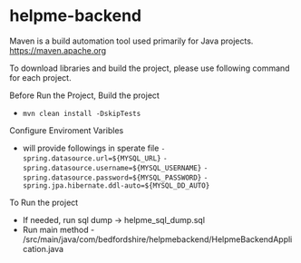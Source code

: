 # helpme-backend

Maven is a build automation tool used primarily for Java projects.
https://maven.apache.org

To download libraries and build the project, please use following command for each project.

Before Run the Project, Build the project
- ``` mvn clean install -DskipTests ```

Configure Enviroment Varibles
- will provide followings in sperate file
``` - spring.datasource.url=${MYSQL_URL} ```
``` - spring.datasource.username=${MYSQL_USERNAME} ```
``` - spring.datasource.password=${MYSQL_PASSWORD} ```
``` - spring.jpa.hibernate.ddl-auto=${MYSQL_DD_AUTO} ```

To Run the project 
- If needed, run sql dump -> helpme_sql_dump.sql
- Run main method - /src/main/java/com/bedfordshire/helpmebackend/HelpmeBackendApplication.java
